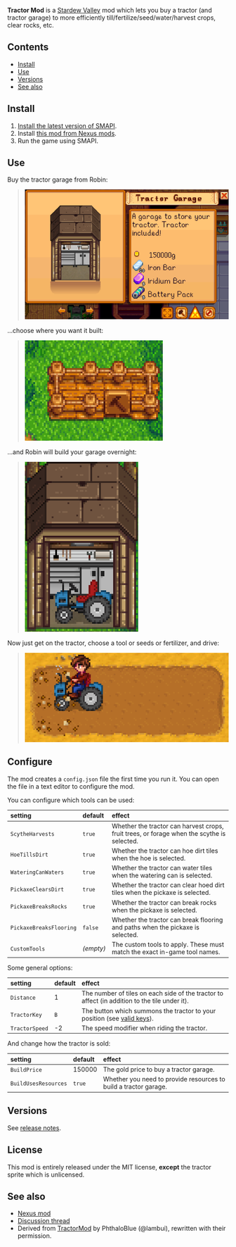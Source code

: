 **Tractor Mod** is a [Stardew Valley](http://stardewvalley.net/) mod which lets you buy a tractor
(and tractor garage) to more efficiently till/fertilize/seed/water/harvest crops, clear rocks, etc.

## Contents
* [Install](#install)
* [Use](#use)
* [Versions](#versions)
* [See also](#see-also)

## Install
1. [Install the latest version of SMAPI](https://github.com/Pathoschild/SMAPI/releases).
2. Install [this mod from Nexus mods](http://www.nexusmods.com/stardewvalley/mods/1401).
3. Run the game using SMAPI.

## Use
Buy the tractor garage from Robin:
> ![](screenshots/buy-garage.png)

...choose where you want it built:
> ![](screenshots/build-garage.png)

...and Robin will build your garage overnight:
> ![](screenshots/final-garage.png)

Now just get on the tractor, choose a tool or seeds or fertilizer, and drive:
> ![](screenshots/tractor.png)

## Configure
The mod creates a `config.json` file the first time you run it. You can open the file in a text
editor to configure the mod.

You can configure which tools can be used:

setting | default | effect
:------ | :------ | :-----
`ScytheHarvests` | `true` | Whether the tractor can harvest crops, fruit trees, or forage when the scythe is selected.
`HoeTillsDirt` | `true` | Whether the tractor can hoe dirt tiles when the hoe is selected.
`WateringCanWaters` | `true` | Whether the tractor can water tiles when the watering can is selected.
`PickaxeClearsDirt` | `true` | Whether the tractor can clear hoed dirt tiles when the pickaxe is selected.
`PickaxeBreaksRocks` | `true` | Whether the tractor can break rocks when the pickaxe is selected.
`PickaxeBreaksFlooring` | `false` | Whether the tractor can break flooring and paths when the pickaxe is selected.
`CustomTools` | _(empty)_ | The custom tools to apply. These must match the exact in-game tool names.

Some general options:

setting | default | effect
:------ | :------ | :-----
`Distance` | 1 | The number of tiles on each side of the tractor to affect (in addition to the tile under it).
`TractorKey` | `B` | The button which summons the tractor to your position (see [valid keys](https://msdn.microsoft.com/en-us/library/microsoft.xna.framework.input.keys.aspx)).
`TractorSpeed` | -2 | The speed modifier when riding the tractor.

And change how the tractor is sold:

setting | default | effect
:------ | :------ | :-----
`BuildPrice` | 150000 | The gold price to buy a tractor garage.
`BuildUsesResources` | `true` | Whether you need to provide resources to build a tractor garage.

## Versions
See [release notes](release-notes.md).

## License
This mod is entirely released under the MIT license, **except** the tractor sprite which is unlicensed.

## See also
* [Nexus mod](http://www.nexusmods.com/stardewvalley/mods/1401)
* [Discussion thread](http://community.playstarbound.com/threads/tractor-mod.136649/)
* Derived from [TractorMod](https://github.com/lambui/StardewValleyMod_TractorMod) by PhthaloBlue (@lambui), rewritten with their permission.
